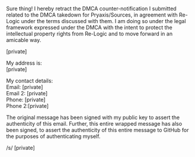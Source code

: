 Sure thing! I hereby retract the DMCA counter-notification I submitted related to the DMCA takedown for Pryaxis/Sources, in agreement with Re-Logic under the terms discussed with them. I am doing so under the legal framework expressed under the DMCA with the intent to protect the intellectual property rights from Re-Logic and to move forward in an amicable way.

[private]  


My address is:  
[private]  


My contact details:  
Email: [private]  
Email 2: [private]  
Phone: [private]  
Phone 2:[private]  


The original message has been signed with my public key to assert the authenticity of this email. Further, this entire wrapped message has also been signed, to assert the authenticity of this entire message to GitHub for the purposes of authenticating myself.


/s/ [private]  
